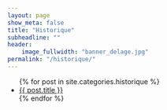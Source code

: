 ```yaml
---
layout: page
show_meta: false
title: "Historique"
subheadline: ""
header:
    image_fullwidth: "banner_delage.jpg"
permalink: "/historique/"
---
```


<ul>
    {% for post in site.categories.historique %}
    <li><a href="{{ site.url }}{{ site.baseurl }}{{ post.url }}">{{ post.title }}</a></li>
    {% endfor %}
</ul>
